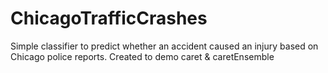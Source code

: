 # ChicagoTrafficCrashes
Simple classifier to predict whether an accident caused an injury based on Chicago police reports.  Created to demo caret &amp; caretEnsemble
